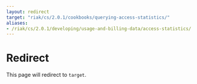 ```yaml
---
layout: redirect
target: "riak/cs/2.0.1/cookbooks/querying-access-statistics/"
aliases:
- /riak/cs/2.0.1/developing/usage-and-billing-data/access-statistics/
---
```


# Redirect

This page will redirect to `target`.
